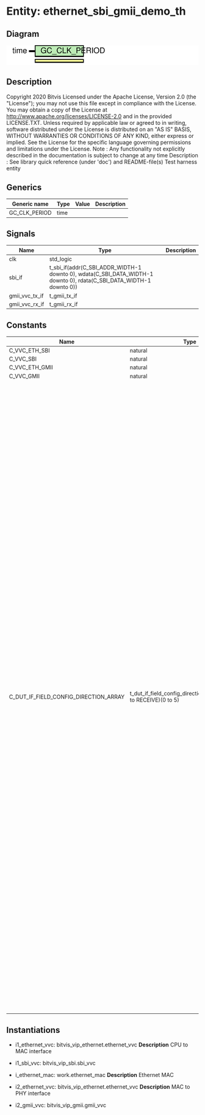 # Entity: ethernet_sbi_gmii_demo_th

## Diagram

![Diagram](ethernet_sbi_gmii_demo_th.svg "Diagram")
## Description

Copyright 2020 Bitvis
Licensed under the Apache License, Version 2.0 (the "License"); you may not use this file except in compliance with the License.
You may obtain a copy of the License at http://www.apache.org/licenses/LICENSE-2.0 and in the provided LICENSE.TXT.
Unless required by applicable law or agreed to in writing, software distributed under the License is distributed on
an "AS IS" BASIS, WITHOUT WARRANTIES OR CONDITIONS OF ANY KIND, either express or implied.
See the License for the specific language governing permissions and limitations under the License.
Note : Any functionality not explicitly described in the documentation is subject to change at any time
Description : See library quick reference (under 'doc') and README-file(s)
Test harness entity
## Generics

| Generic name  | Type | Value | Description |
| ------------- | ---- | ----- | ----------- |
| GC_CLK_PERIOD | time |       |             |
## Signals

| Name           | Type                                                                                                                                                                                      | Description |
| -------------- | ----------------------------------------------------------------------------------------------------------------------------------------------------------------------------------------- | ----------- |
| clk            | std_logic                                                                                                                                                                                 |             |
| sbi_if         | t_sbi_if(addr(C_SBI_ADDR_WIDTH-1 downto 0),                                    wdata(C_SBI_DATA_WIDTH-1 downto 0),                                    rdata(C_SBI_DATA_WIDTH-1 downto 0)) |             |
| gmii_vvc_tx_if | t_gmii_tx_if                                                                                                                                                                              |             |
| gmii_vvc_rx_if | t_gmii_rx_if                                                                                                                                                                              |             |
## Constants

| Name                                  | Type                                                               | Value                                                                                                                                                                                                                                                                                                                                                                                                                                                                                                                                                                                                                                                                                                                                                                                                                                                                                                                                                                                                                                                                                                                                                                                                                                                                                                                                                                                                                                                                                                                                                                                                                                                                                                                                                                                                                                                                                                                                                                                                                                                                                                                                                                                                                                                                                                               | Description                                                                                         |
| ------------------------------------- | ------------------------------------------------------------------ | ------------------------------------------------------------------------------------------------------------------------------------------------------------------------------------------------------------------------------------------------------------------------------------------------------------------------------------------------------------------------------------------------------------------------------------------------------------------------------------------------------------------------------------------------------------------------------------------------------------------------------------------------------------------------------------------------------------------------------------------------------------------------------------------------------------------------------------------------------------------------------------------------------------------------------------------------------------------------------------------------------------------------------------------------------------------------------------------------------------------------------------------------------------------------------------------------------------------------------------------------------------------------------------------------------------------------------------------------------------------------------------------------------------------------------------------------------------------------------------------------------------------------------------------------------------------------------------------------------------------------------------------------------------------------------------------------------------------------------------------------------------------------------------------------------------------------------------------------------------------------------------------------------------------------------------------------------------------------------------------------------------------------------------------------------------------------------------------------------------------------------------------------------------------------------------------------------------------------------------------------------------------------------------------------------------------- | --------------------------------------------------------------------------------------------------- |
| C_VVC_ETH_SBI                         | natural                                                            |  1                                                                                                                                                                                                                                                                                                                                                                                                                                                                                                                                                                                                                                                                                                                                                                                                                                                                                                                                                                                                                                                                                                                                                                                                                                                                                                                                                                                                                                                                                                                                                                                                                                                                                                                                                                                                                                                                                                                                                                                                                                                                                                                                                                                                                                                                                                                  |                                                                                                     |
| C_VVC_SBI                             | natural                                                            |  1                                                                                                                                                                                                                                                                                                                                                                                                                                                                                                                                                                                                                                                                                                                                                                                                                                                                                                                                                                                                                                                                                                                                                                                                                                                                                                                                                                                                                                                                                                                                                                                                                                                                                                                                                                                                                                                                                                                                                                                                                                                                                                                                                                                                                                                                                                                  |                                                                                                     |
| C_VVC_ETH_GMII                        | natural                                                            |  2                                                                                                                                                                                                                                                                                                                                                                                                                                                                                                                                                                                                                                                                                                                                                                                                                                                                                                                                                                                                                                                                                                                                                                                                                                                                                                                                                                                                                                                                                                                                                                                                                                                                                                                                                                                                                                                                                                                                                                                                                                                                                                                                                                                                                                                                                                                  |                                                                                                     |
| C_VVC_GMII                            | natural                                                            |  2                                                                                                                                                                                                                                                                                                                                                                                                                                                                                                                                                                                                                                                                                                                                                                                                                                                                                                                                                                                                                                                                                                                                                                                                                                                                                                                                                                                                                                                                                                                                                                                                                                                                                                                                                                                                                                                                                                                                                                                                                                                                                                                                                                                                                                                                                                                  |                                                                                                     |
| C_DUT_IF_FIELD_CONFIG_DIRECTION_ARRAY | t_dut_if_field_config_direction_array(TRANSMIT to RECEIVE)(0 to 5) |      (TRANSMIT => (0 => (dut_address => C_ETH_ADDR_INVALID,  dut_address_increment => 0, data_width => C_SBI_DATA_WIDTH, use_field => false, field_description => "TX Preamble and SFD"),                   1 => (dut_address => C_ETH_ADDR_MAC_DEST, dut_address_increment => 0, data_width => C_SBI_DATA_WIDTH, use_field => true,  field_description => "TX MAC destination "),                   2 => (dut_address => C_ETH_ADDR_MAC_SRC,  dut_address_increment => 0, data_width => C_SBI_DATA_WIDTH, use_field => true,  field_description => "TX MAC source      "),                   3 => (dut_address => C_ETH_ADDR_PAY_LEN,  dut_address_increment => 0, data_width => C_SBI_DATA_WIDTH, use_field => true,  field_description => "TX payload length  "),                   4 => (dut_address => C_ETH_ADDR_PAYLOAD,  dut_address_increment => 0, data_width => C_SBI_DATA_WIDTH, use_field => true,  field_description => "TX payload         "),                   5 => (dut_address => C_ETH_ADDR_INVALID,  dut_address_increment => 0, data_width => C_SBI_DATA_WIDTH, use_field => false, field_description => "TX FCS             ")),     RECEIVE =>   (0 => (dut_address => C_ETH_ADDR_INVALID,  dut_address_increment => 0, data_width => C_SBI_DATA_WIDTH, use_field => true,  field_description => "RX NOT USING ADDR  "),                   1 => (dut_address => C_ETH_ADDR_INVALID,  dut_address_increment => 0, data_width => C_SBI_DATA_WIDTH, use_field => true,  field_description => "RX NOT USING ADDR  "),                   2 => (dut_address => C_ETH_ADDR_INVALID,  dut_address_increment => 0, data_width => C_SBI_DATA_WIDTH, use_field => true,  field_description => "RX NOT USING ADDR  "),                   3 => (dut_address => C_ETH_ADDR_INVALID,  dut_address_increment => 0, data_width => C_SBI_DATA_WIDTH, use_field => true,  field_description => "RX NOT USING ADDR  "),                   4 => (dut_address => C_ETH_ADDR_INVALID,  dut_address_increment => 0, data_width => C_SBI_DATA_WIDTH, use_field => true,  field_description => "RX NOT USING ADDR  "),                   5 => (dut_address => C_ETH_ADDR_INVALID,  dut_address_increment => 0, data_width => C_SBI_DATA_WIDTH, use_field => true,  field_description => "RX NOT USING ADDR  "))     ) | Configuration for the Ethernet MAC field addresses (only applicable for SBI, use default for GMII). |
## Instantiations

- i1_ethernet_vvc: bitvis_vip_ethernet.ethernet_vvc
**Description**
CPU to MAC interface

- i1_sbi_vvc: bitvis_vip_sbi.sbi_vvc
- i_ethernet_mac: work.ethernet_mac
**Description**
Ethernet MAC

- i2_ethernet_vvc: bitvis_vip_ethernet.ethernet_vvc
**Description**
MAC to PHY interface

- i2_gmii_vvc: bitvis_vip_gmii.gmii_vvc

